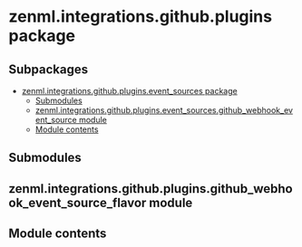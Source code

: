 # zenml.integrations.github.plugins package

## Subpackages

* [zenml.integrations.github.plugins.event_sources package](zenml.integrations.github.plugins.event_sources.md)
  * [Submodules](zenml.integrations.github.plugins.event_sources.md#submodules)
  * [zenml.integrations.github.plugins.event_sources.github_webhook_event_source module](zenml.integrations.github.plugins.event_sources.md#zenml-integrations-github-plugins-event-sources-github-webhook-event-source-module)
  * [Module contents](zenml.integrations.github.plugins.event_sources.md#module-contents)

## Submodules

## zenml.integrations.github.plugins.github_webhook_event_source_flavor module

## Module contents

